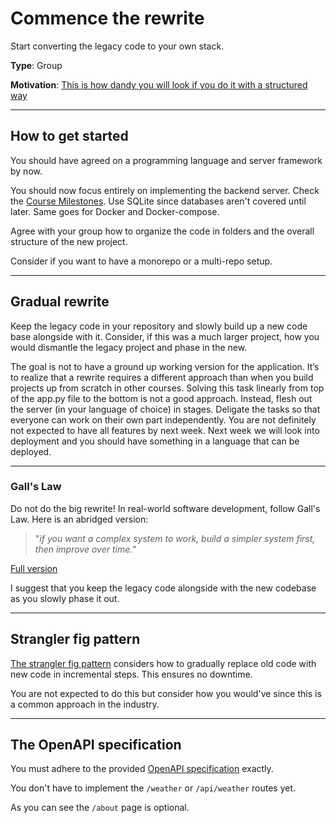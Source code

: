 # Commence the rewrite

Start converting the legacy code to your own stack. 

**Type**: Group

**Motivation**: [This is how dandy you will look if you do it with a structured way](https://www.oreilly.com/library/view/re-engineering-legacy-software/9781617292507/)

---

## How to get started

You should have agreed on a programming language and server framework by now.

You should now focus entirely on implementing the backend server. Check the [Course Milestones](../../../00._Meta_Course_Material/about_the_course.md). Use SQLite since databases aren't covered until later. Same goes for Docker and Docker-compose.

Agree with your group how to organize the code in folders and the overall structure of the new project. 

Consider if you want to have a monorepo or a multi-repo setup.

---

## Gradual rewrite

Keep the legacy code in your repository and slowly build up a new code base alongside with it. Consider, if this was a much larger project, how you would dismantle the legacy project and phase in the new.

The goal is not to have a ground up working version for the application. It’s to realize that a rewrite requires a different approach than when you build projects up from scratch in other courses. Solving this task linearly from top of the app.py file to the bottom is not a good approach. Instead, flesh out the server (in your language of choice) in stages. Deligate the tasks so that everyone can work on their own part independently. You are not definitely not expected to have all features by next week. Next week we will look into deployment and you should have something in a language that can be deployed.

---

### Gall's Law

Do not do the big rewrite! In real-world software development, follow Gall's Law. Here is an abridged version:

> "*if you want a complex system to work, build a simpler system first, then improve over time.*"

[Full version](http://principles-wiki.net/principles:gall_s_law)

I suggest that you keep the legacy code alongside with the new codebase as you slowly phase it out. 

---

## Strangler fig pattern

[The strangler fig pattern](https://en.wikipedia.org/wiki/Strangler_fig_pattern) considers how to gradually replace old code with new code in incremental steps. This ensures no downtime. 

You are not expected to do this but consider how you would've since this is a common approach in the industry.

---

## The OpenAPI specification

You must adhere to the provided [OpenAPI specification](./openapi.json) exactly.

You don't have to implement the `/weather` or `/api/weather` routes yet.

As you can see the `/about` page is optional. 



